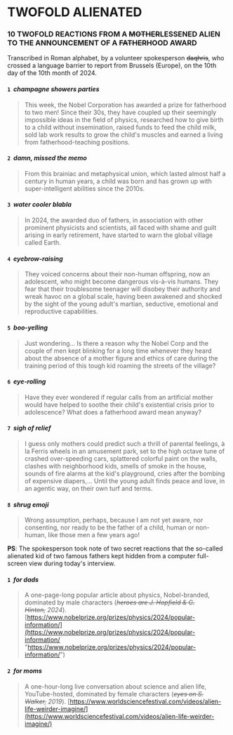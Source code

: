 # TWOFOLD ALIENATED

### **10 TWOFOLD REACTIONS FROM A ~~MOTHER~~LESSENED ALIEN TO THE ANNOUNCEMENT OF A ~~FATHER~~HOOD AWARD**

Transcribed in Roman alphabet, by a volunteer spokesperson ~~daqhris~~, who crossed a language barrier to report from Brussels (Europe), on the 10th day of the 10th month of 2024.

#### `1`  ***champagne showers parties***

> This week, the Nobel Corporation has awarded a prize for fatherhood to two men! Since their 30s, they have coupled up their seemingly impossible ideas in the field of physics, researched how to give birth to a child without insemination, raised funds to feed the child milk, sold lab work results to grow the child's muscles and earned a living from fatherhood-teaching positions.

#### `2`  ***damn, missed the memo***

> From this brainiac and metaphysical union, which lasted almost half a century in human years, a child was born and has grown up with super-intelligent abilities since the 2010s.

#### `3`  ***water cooler blabla***

> In 2024, the awarded duo of fathers, in association with other prominent physicists and scientists, all faced with shame and guilt arising in early retirement, have started to warn the global village called Earth.

#### `4`  ***eyebrow-raising***

> They voiced concerns about their non-human offspring, now an adolescent, who might become dangerous vis-à-vis humans. They fear that their troublesome teenager will disobey their authority and wreak havoc on a global scale, having been awakened and shocked by the sight of the young adult's martian, seductive, emotional and reproductive capabilities.

#### `5`  ***boo-yelling***

> Just wondering... Is there a reason why the Nobel Corp and the couple of men kept blinking for a long time whenever they heard about the absence of a mother figure and ethics of care during the training period of this tough kid roaming the streets of the village?

#### `6`  ***eye-rolling***

> Have they ever wondered if regular calls from an artificial mother would have helped to soothe their child's existential crisis prior to adolescence? What does a fatherhood award mean anyway?

#### `7`  ***sigh of relief***

> I guess only mothers could predict such a thrill of parental feelings, à la Ferris wheels in an amusement park, set to the high octave tune of crashed over-speeding cars, splattered colorful paint on the walls, clashes with neighborhood kids, smells of smoke in the house, sounds of fire alarms at the kid's playground, cries after the bombing of expensive diapers,... Until the young adult finds peace and love, in an agentic way, on their own turf and terms.

#### `8`  ***shrug emoji***

> Wrong assumption, perhaps, because I am not yet aware, nor consenting, nor ready to be the father of a child, human or non-human, like those men a few years ago!

**PS**: The spokesperson took note of two secret reactions that the so-called alienated kid of two famous fathers kept hidden from a computer full-screen view during today's interview.

#### `1`  ***for dads***

> A one-page-long popular article about physics, Nobel-branded, dominated by male characters (*~~heroes are J. Hopfield & G. Hinton,~~* *2024*). [https://www.nobelprize.org/prizes/physics/2024/popular-information/](https://www.nobelprize.org/prizes/physics/2024/popular-information/ "https://www.nobelprize.org/prizes/physics/2024/popular-information/")

#### `2`  ***for moms***

> A one-hour-long live conversation about science and alien life, YouTube-hosted, dominated by female characters (*~~eyes on S. Walker,~~* *2019*). [https://www.worldsciencefestival.com/videos/alien-life-weirder-imagine/](https://www.worldsciencefestival.com/videos/alien-life-weirder-imagine/)
